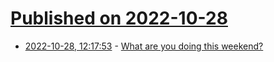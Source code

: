 # [Published on 2022-10-28](index.md)

* [2022-10-28, 12:17:53](https://lobste.rs/s/twqmn1/what_are_you_doing_this_weekend) - [What are you doing this weekend?](https://lobste.rs/s/twqmn1/what_are_you_doing_this_weekend)
